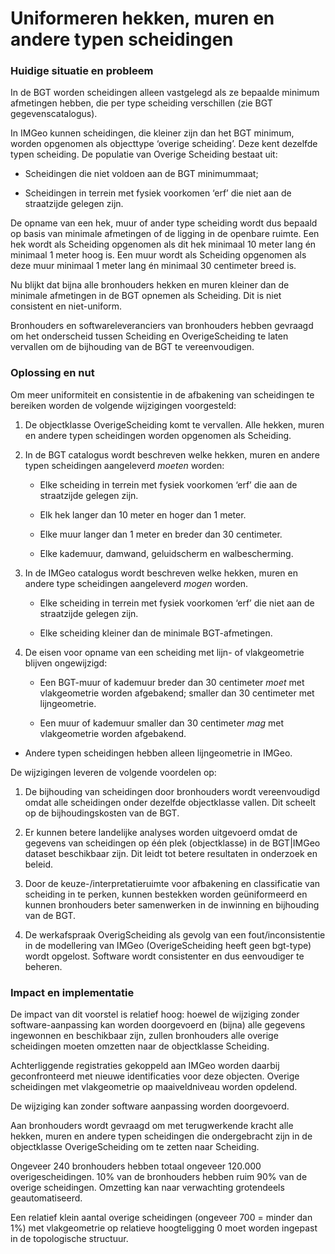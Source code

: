 Uniformeren hekken, muren en andere typen scheidingen
=====================================================

### Huidige situatie en probleem

In de BGT worden scheidingen alleen vastgelegd als ze bepaalde minimum
afmetingen hebben, die per type scheiding verschillen (zie BGT
gegevenscatalogus).

In IMGeo kunnen scheidingen, die kleiner zijn dan het BGT minimum, worden
opgenomen als objecttype ‘overige scheiding’. Deze kent dezelfde typen
scheiding. De populatie van Overige Scheiding bestaat uit:

-   Scheidingen die niet voldoen aan de BGT minimummaat;

-   Scheidingen in terrein met fysiek voorkomen ‘erf’ die niet aan de
    straatzijde gelegen zijn.

De opname van een hek, muur of ander type scheiding wordt dus bepaald op basis
van minimale afmetingen of de ligging in de openbare ruimte. Een hek wordt als
Scheiding opgenomen als dit hek minimaal 10 meter lang én minimaal 1 meter hoog
is. Een muur wordt als Scheiding opgenomen als deze muur minimaal 1 meter lang
én minimaal 30 centimeter breed is.

Nu blijkt dat bijna alle bronhouders hekken en muren kleiner dan de minimale
afmetingen in de BGT opnemen als Scheiding. Dit is niet consistent en
niet-uniform.

Bronhouders en softwareleveranciers van bronhouders hebben gevraagd om het
onderscheid tussen Scheiding en OverigeScheiding te laten vervallen om de
bijhouding van de BGT te vereenvoudigen.

### Oplossing en nut

Om meer uniformiteit en consistentie in de afbakening van scheidingen te
bereiken worden de volgende wijzigingen voorgesteld:

1.  De objectklasse OverigeScheiding komt te vervallen. Alle hekken, muren en
    andere typen scheidingen worden opgenomen als Scheiding.

2.  In de BGT catalogus wordt beschreven welke hekken, muren en andere typen
    scheidingen aangeleverd *moeten* worden:

    -   Elke scheiding in terrein met fysiek voorkomen ‘erf’ die aan de
        straatzijde gelegen zijn.

    -   Elk hek langer dan 10 meter en hoger dan 1 meter.

    -   Elke muur langer dan 1 meter en breder dan 30 centimeter.

    -   Elke kademuur, damwand, geluidscherm en walbescherming.

3.  In de IMGeo catalogus wordt beschreven welke hekken, muren en andere type
    scheidingen aangeleverd *mogen* worden.

    -   Elke scheiding in terrein met fysiek voorkomen ‘erf’ die niet aan de
        straatzijde gelegen zijn.

    -   Elke scheiding kleiner dan de minimale BGT-afmetingen.

4.  De eisen voor opname van een scheiding met lijn- of vlakgeometrie blijven
    ongewijzigd:

    -   Een BGT-muur of kademuur breder dan 30 centimeter *moet* met
        vlakgeometrie worden afgebakend; smaller dan 30 centimeter met
        lijngeometrie.

    -   Een muur of kademuur smaller dan 30 centimeter *mag* met vlakgeometrie
        worden afgebakend.

-   Andere typen scheidingen hebben alleen lijngeometrie in IMGeo.

De wijzigingen leveren de volgende voordelen op:

1.  De bijhouding van scheidingen door bronhouders wordt vereenvoudigd omdat
    alle scheidingen onder dezelfde objectklasse vallen. Dit scheelt op de
    bijhoudingskosten van de BGT.

2.  Er kunnen betere landelijke analyses worden uitgevoerd omdat de gegevens van
    scheidingen op één plek (objectklasse) in de BGT\|IMGeo dataset beschikbaar
    zijn. Dit leidt tot betere resultaten in onderzoek en beleid.

3.  Door de keuze-/interpretatieruimte voor afbakening en classificatie van
    scheiding in te perken, kunnen bestekken worden geüniformeerd en kunnen
    bronhouders beter samenwerken in de inwinning en bijhouding van de BGT.

4.  De werkafspraak OverigScheiding als gevolg van een fout/inconsistentie in de
    modellering van IMGeo (OverigeScheiding heeft geen bgt-type) wordt opgelost.
    Software wordt consistenter en dus eenvoudiger te beheren.

### Impact en implementatie

De impact van dit voorstel is relatief hoog: hoewel de wijziging zonder
software-aanpassing kan worden doorgevoerd en (bijna) alle gegevens ingewonnen
en beschikbaar zijn, zullen bronhouders alle overige scheidingen moeten omzetten
naar de objectklasse Scheiding.

Achterliggende registraties gekoppeld aan IMGeo worden daarbij geconfronteerd
met nieuwe identificaties voor deze objecten. Overige scheidingen met
vlakgeometrie op maaiveldniveau worden opdelend.

De wijziging kan zonder software aanpassing worden doorgevoerd.

Aan bronhouders wordt gevraagd om met terugwerkende kracht alle hekken, muren en
andere typen scheidingen die ondergebracht zijn in de objectklasse
OverigeScheiding om te zetten naar Scheiding.

Ongeveer 240 bronhouders hebben totaal ongeveer 120.000 overigescheidingen. 10%
van de bronhouders hebben ruim 90% van de overige scheidingen. Omzetting kan
naar verwachting grotendeels geautomatiseerd.

Een relatief klein aantal overige scheidingen (ongeveer 700 = minder dan 1%) met
vlakgeometrie op relatieve hoogteligging 0 moet worden ingepast in de
topologische structuur.

